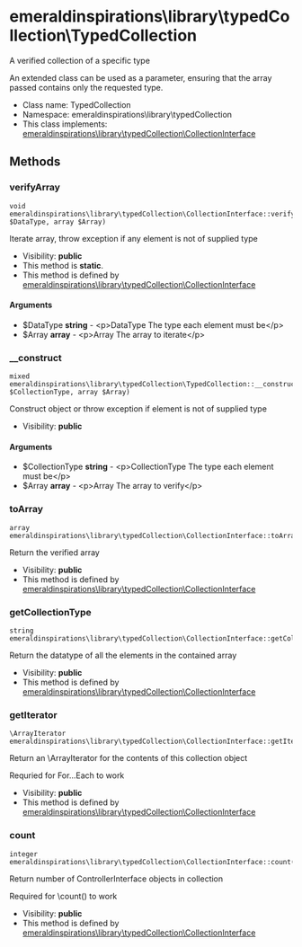 emeraldinspirations\library\typedCollection\TypedCollection
===============

A verified collection of a specific type

An extended class can be used as a parameter, ensuring that the array passed
contains only the requested type.


* Class name: TypedCollection
* Namespace: emeraldinspirations\library\typedCollection
* This class implements: [emeraldinspirations\library\typedCollection\CollectionInterface](emeraldinspirations-library-typedCollection-CollectionInterface.md)






Methods
-------


### verifyArray

    void emeraldinspirations\library\typedCollection\CollectionInterface::verifyArray(string $DataType, array $Array)

Iterate array, throw exception if any element is not of supplied type



* Visibility: **public**
* This method is **static**.
* This method is defined by [emeraldinspirations\library\typedCollection\CollectionInterface](emeraldinspirations-library-typedCollection-CollectionInterface.md)


#### Arguments
* $DataType **string** - &lt;p&gt;DataType        The type each element must be&lt;/p&gt;
* $Array **array** - &lt;p&gt;Array           The array to iterate&lt;/p&gt;



### __construct

    mixed emeraldinspirations\library\typedCollection\TypedCollection::__construct(string $CollectionType, array $Array)

Construct object or throw exception if element is not of supplied type



* Visibility: **public**


#### Arguments
* $CollectionType **string** - &lt;p&gt;CollectionType  The type each element must be&lt;/p&gt;
* $Array **array** - &lt;p&gt;Array           The array to verify&lt;/p&gt;



### toArray

    array emeraldinspirations\library\typedCollection\CollectionInterface::toArray()

Return the verified array



* Visibility: **public**
* This method is defined by [emeraldinspirations\library\typedCollection\CollectionInterface](emeraldinspirations-library-typedCollection-CollectionInterface.md)




### getCollectionType

    string emeraldinspirations\library\typedCollection\CollectionInterface::getCollectionType()

Return the datatype of all the elements in the contained array



* Visibility: **public**
* This method is defined by [emeraldinspirations\library\typedCollection\CollectionInterface](emeraldinspirations-library-typedCollection-CollectionInterface.md)




### getIterator

    \ArrayIterator emeraldinspirations\library\typedCollection\CollectionInterface::getIterator()

Return an \ArrayIterator for the contents of this collection object

Requried for For...Each to work

* Visibility: **public**
* This method is defined by [emeraldinspirations\library\typedCollection\CollectionInterface](emeraldinspirations-library-typedCollection-CollectionInterface.md)




### count

    integer emeraldinspirations\library\typedCollection\CollectionInterface::count()

Return number of ControllerInterface objects in collection

Required for \count() to work

* Visibility: **public**
* This method is defined by [emeraldinspirations\library\typedCollection\CollectionInterface](emeraldinspirations-library-typedCollection-CollectionInterface.md)



